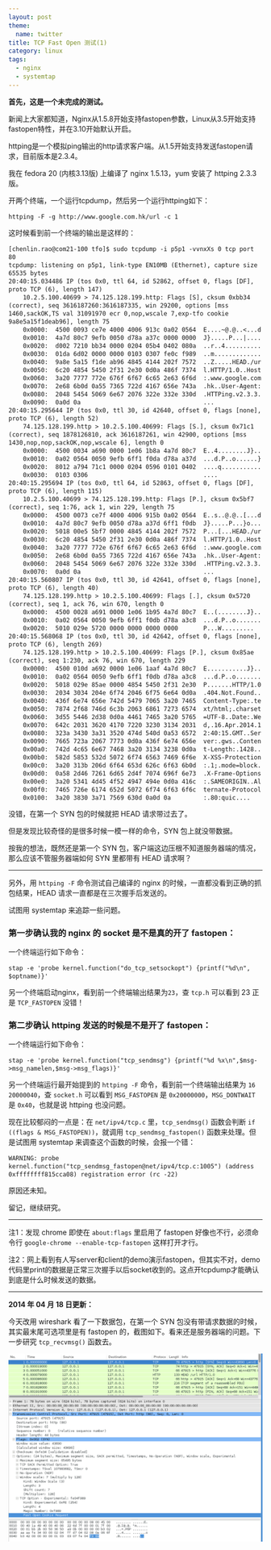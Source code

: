 ```yaml
---
layout: post
theme:
  name: twitter
title: TCP Fast Open 测试(1)
category: linux
tags:
  - nginx
  - systemtap
---
```


**首先，这是一个未完成的测试。**

新闻上大家都知道，Nginx从1.5.8开始支持fastopen参数，Linux从3.5开始支持fastopen特性，并在3.10开始默认开启。

httping是一个模拟ping输出的http请求客户端。从1.5开始支持发送fastopen请求，目前版本是2.3.4。

我在 fedora 20 (内核3.13版) 上编译了 nginx 1.5.13，yum 安装了 httping 2.3.3版。

开两个终端，一个运行tcpdump，然后另一个运行httping如下：

    httping -F -g http://www.google.com.hk/url -c 1

这时候看到前一个终端的输出是这样的：

    [chenlin.rao@com21-100 tfo]$ sudo tcpdump -i p5p1 -vvnxXs 0 tcp port 80
    tcpdump: listening on p5p1, link-type EN10MB (Ethernet), capture size 65535 bytes
    20:40:15.034486 IP (tos 0x0, ttl 64, id 52862, offset 0, flags [DF], proto TCP (6), length 147)
        10.2.5.100.40699 > 74.125.128.199.http: Flags [S], cksum 0xbb34 (correct), seq 3616187260:3616187335, win 29200, options [mss 1460,sackOK,TS val 31091970 ecr 0,nop,wscale 7,exp-tfo cookie 9a8e5a15f1deab96], length 75
    	0x0000:  4500 0093 ce7e 4000 4006 913c 0a02 0564  E....~@.@..<...d
    	0x0010:  4a7d 80c7 9efb 0050 d78a a37c 0000 0000  J}.....P...|....
    	0x0020:  d002 7210 bb34 0000 0204 05b4 0402 080a  ..r..4..........
    	0x0030:  01da 6d02 0000 0000 0103 0307 fe0c f989  ..m.............
    	0x0040:  9a8e 5a15 f1de ab96 4845 4144 202f 7572  ..Z.....HEAD./ur
    	0x0050:  6c20 4854 5450 2f31 2e30 0d0a 486f 7374  l.HTTP/1.0..Host
    	0x0060:  3a20 7777 772e 676f 6f67 6c65 2e63 6f6d  :.www.google.com
    	0x0070:  2e68 6b0d 0a55 7365 722d 4167 656e 743a  .hk..User-Agent:
    	0x0080:  2048 5454 5069 6e67 2076 322e 332e 330d  .HTTPing.v2.3.3.
    	0x0090:  0a0d 0a                                  ...
    20:40:15.295644 IP (tos 0x0, ttl 30, id 42640, offset 0, flags [none], proto TCP (6), length 52)
        74.125.128.199.http > 10.2.5.100.40699: Flags [S.], cksum 0x71c1 (correct), seq 1878126810, ack 3616187261, win 42900, options [mss 1430,nop,nop,sackOK,nop,wscale 6], length 0
    	0x0000:  4500 0034 a690 0000 1e06 1b8a 4a7d 80c7  E..4........J}..
    	0x0010:  0a02 0564 0050 9efb 6ff1 f0da d78a a37d  ...d.P..o......}
    	0x0020:  8012 a794 71c1 0000 0204 0596 0101 0402  ....q...........
    	0x0030:  0103 0306                                ....
    20:40:15.295694 IP (tos 0x0, ttl 64, id 52863, offset 0, flags [DF], proto TCP (6), length 115)
        10.2.5.100.40699 > 74.125.128.199.http: Flags [P.], cksum 0x5bf7 (correct), seq 1:76, ack 1, win 229, length 75
    	0x0000:  4500 0073 ce7f 4000 4006 915b 0a02 0564  E..s..@.@..[...d
    	0x0010:  4a7d 80c7 9efb 0050 d78a a37d 6ff1 f0db  J}.....P...}o...
    	0x0020:  5018 00e5 5bf7 0000 4845 4144 202f 7572  P...[...HEAD./ur
    	0x0030:  6c20 4854 5450 2f31 2e30 0d0a 486f 7374  l.HTTP/1.0..Host
    	0x0040:  3a20 7777 772e 676f 6f67 6c65 2e63 6f6d  :.www.google.com
    	0x0050:  2e68 6b0d 0a55 7365 722d 4167 656e 743a  .hk..User-Agent:
    	0x0060:  2048 5454 5069 6e67 2076 322e 332e 330d  .HTTPing.v2.3.3.
    	0x0070:  0a0d 0a                                  ...
    20:40:15.560807 IP (tos 0x0, ttl 30, id 42641, offset 0, flags [none], proto TCP (6), length 40)
        74.125.128.199.http > 10.2.5.100.40699: Flags [.], cksum 0x5720 (correct), seq 1, ack 76, win 670, length 0
    	0x0000:  4500 0028 a691 0000 1e06 1b95 4a7d 80c7  E..(........J}..
    	0x0010:  0a02 0564 0050 9efb 6ff1 f0db d78a a3c8  ...d.P..o.......
    	0x0020:  5010 029e 5720 0000 0000 0000 0000       P...W.........
    20:40:15.568068 IP (tos 0x0, ttl 30, id 42642, offset 0, flags [none], proto TCP (6), length 269)
        74.125.128.199.http > 10.2.5.100.40699: Flags [P.], cksum 0x85ae (correct), seq 1:230, ack 76, win 670, length 229
    	0x0000:  4500 010d a692 0000 1e06 1aaf 4a7d 80c7  E...........J}..
    	0x0010:  0a02 0564 0050 9efb 6ff1 f0db d78a a3c8  ...d.P..o.......
    	0x0020:  5018 029e 85ae 0000 4854 5450 2f31 2e30  P.......HTTP/1.0
    	0x0030:  2034 3034 204e 6f74 2046 6f75 6e64 0d0a  .404.Not.Found..
    	0x0040:  436f 6e74 656e 742d 5479 7065 3a20 7465  Content-Type:.te
    	0x0050:  7874 2f68 746d 6c3b 2063 6861 7273 6574  xt/html;.charset
    	0x0060:  3d55 5446 2d38 0d0a 4461 7465 3a20 5765  =UTF-8..Date:.We
    	0x0070:  642c 2031 3620 4170 7220 3230 3134 2031  d,.16.Apr.2014.1
    	0x0080:  323a 3430 3a31 3520 474d 540d 0a53 6572  2:40:15.GMT..Ser
    	0x0090:  7665 723a 2067 7773 0d0a 436f 6e74 656e  ver:.gws..Conten
    	0x00a0:  742d 4c65 6e67 7468 3a20 3134 3238 0d0a  t-Length:.1428..
    	0x00b0:  582d 5853 532d 5072 6f74 6563 7469 6f6e  X-XSS-Protection
    	0x00c0:  3a20 313b 206d 6f64 653d 626c 6f63 6b0d  :.1;.mode=block.
    	0x00d0:  0a58 2d46 7261 6d65 2d4f 7074 696f 6e73  .X-Frame-Options
    	0x00e0:  3a20 5341 4d45 4f52 4947 494e 0d0a 416c  :.SAMEORIGIN..Al
    	0x00f0:  7465 726e 6174 652d 5072 6f74 6f63 6f6c  ternate-Protocol
    	0x0100:  3a20 3830 3a71 7569 630d 0a0d 0a         :.80:quic....

没错，在第一个 SYN 包的时候就把 HEAD 请求带过去了。

但是发现比较奇怪的是很多时候一模一样的命令，SYN 包上就没带数据。

按我的想法，既然还是第一个 SYN 包，客户端这边压根不知道服务器端的情况，那么应该不管服务器端如何 SYN 里都带有 HEAD 请求啊？

--------------------------------------------------------

另外，用 `httping -F` 命令测试自己编译的 nginx 的时候，一直都没看到正确的抓包结果，HEAD 请求一直都是在三次握手后发送的。

试图用 systemtap 来追踪一些问题。

### 第一步确认我的 nginx 的 socket 是不是真的开了 fastopen：

一个终端运行如下命令：

    stap -e 'probe kernel.function("do_tcp_setsockopt") {printf("%d\n", $optname)}'

另一个终端启动nginx，看到前一个终端输出结果为`23`，查 `tcp.h` 可以看到 23 正是 `TCP_FASTOPEN` 没错！

### 第二步确认 httping 发送的时候是不是开了 fastopen：

一个终端运行如下命令：

    stap -e 'probe kernel.function("tcp_sendmsg") {printf("%d %x\n",$msg->msg_namelen,$msg->msg_flags)}'

另一个终端运行最开始提到的 `httping -F` 命令，看到前一个终端输出结果为 `16 20000040`，查 `socket.h` 可以看到 `MSG_FASTOPEN` 是 `0x20000000`，`MSG_DONTWAIT` 是 `0x40`，也就是说 httping 也没问题。

现在比较郁闷的一点是：在 `net/ipv4/tcp.c` 里，`tcp_sendmsg()` 函数会判断 `if ((flags & MSG_FASTOPEN))`，就调用 `tcp_sendmsg_fastopen()` 函数来处理。但是试图用 systemtap 来调查这个函数的时候，会报一个错：

    WARNING: probe kernel.function("tcp_sendmsg_fastopen@net/ipv4/tcp.c:1005") (address 0xffffffff815cca08) registration error (rc -22)

原因还未知。

留记，继续研究。

--------------------------------------------------------

注1：发现 chrome 即使在 `about:flags` 里启用了 fastopen 好像也不行，必须命令行 `google-chrome --enable-tcp-fastopen` 这样打开才行。

注2：网上看到有人写server和client的demo演示fastopen，但其实不对，demo代码里print的数据是正常三次握手以后socket收到的。这点开tcpdump才能确认到底是什么时候发送的数据。

--------------------------------------------------------

**2014 年 04 月 18 日更新：**

今天改用 wireshark 看了一下数据包，在第一个 SYN 包没有带请求数据的时候，其实最末尾可选项里是有 fastopen 的，截图如下。看来还是服务器端的问题。下一步研究 `tcp_recvmsg()` 函数去。

![](/images/uploads/wireshark-fastopen.png)


